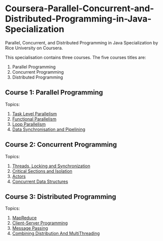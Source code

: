 # Coursera-Parallel-Concurrent-and-Distributed-Programming-in-Java-Specialization
Parallel, Concurrent, and Distributed Programming in Java Specialization by Rice University on Coursera.

This specialisation contains three courses. The five courses titles are:

1. Parallel Programming
2. Concurrent Programming
3. Distributed Programming

## Course 1: Parallel Programming
Topics: 
1. [Task Level Parallelism](/Parallel_Programming/Task_Level_Parallelism.md)
2. [Functional Parallelism](/Parallel_Programming/Functional_Parallelism.md)
3. [Loop Parallelism](/Parallel_Programming/Loop_Parallelism.md)
4. [Data Synchronisation and Pipelining](Parallel_Programming/Dataflow_Synchronization_and_Pipelining.md)

## Course 2: Concurrent Programming
Topics: 
1. [Threads, Locking and Synchronization](/Concurrent_Programming/Threads_Locking_and_Synchronization.md)
2. [Critical Sections and Isolation](/Concurrent_Programming/Critical_Sections_and_Isolation.md)
3. [Actors](/Concurrent_Programming/Actors.md)
4. [Concurrent Data Structures](/Concurrent_Programming/Concurrent_Data_Structures.md)

## Course 3: Distributed Programming
Topics: 
1. [MapReduce](/Distributed_Programming/MapReduce.md)
2. [Client-Server Programming](/Distributed_Programming/Client-Server_Programming.md)
3. [Message Passing](/Distributed_Programming/Message_Passing.md)
4. [Combining Distribution And MultiThreading](/Distributed_Programming/Combining_Distribution_And_MultiThreading.md)
